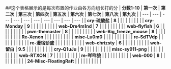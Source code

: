 ##这个表格展示的是每次布置的作业由各方向组长打的分
| **分数1-10** | **第一次** | **第二次** | **第三次** | **第四次** | **第五次** | **第六次** | **第七次** | **第八次** | **第九次** |
| --- | --- | --- | --- | --- | --- | --- | --- | --- | --- |
| **cry-硫酸盐** | **8** |  |  |  |  |  |  |  |  |
| **cry-Monday** | **9** |  |  |  |  |  |  |  |  |
| **web-Dre4m1nd** | **7** |  |  |  |  |  |  |  |  |
| **web-flyfish** | **6** |  |  |  |  |  |  |  |  |
| **pwn-themaster** | **8** |  |  |  |  |  |  |  |  |
| **web-Big_freeze_mouse** | **8** |  |  |  |  |  |  |  |  |
| **Re-Xenon** |  |  |  |  |  |  |  |  |  |
| **misc-Lu0m0** |  |  |  |  |  |  |  |  |  |
| **re-SdTVdp** |  |  |  |  |  |  |  |  |  |
| **re-漫宿骄盛** |  |  |  |  |  |  |  |  |  |
| **web-chrizsty** | **6** |  |  |  |  |  |  |  |  |
| **web-留白** | **9.5** |  |  |  |  |  |  |  |  |
| **cry-Q1uJu** | **9** |  |  |  |  |  |  |  |  |
| **misc-sy911-png** |  |  |  |  |  |  |  |  |  |
| **web-RTXON** | **7** |  |  |  |  |  |  |  |  |
| **re-咩咩狼** |  |  |  |  |  |  |  |  |  |
| **web-000** | **8** |  |  |  |  |  |  |  |  |
| **24-Misc-FloatingRaft** |  |  |  |  |  |  |  |  |  |
